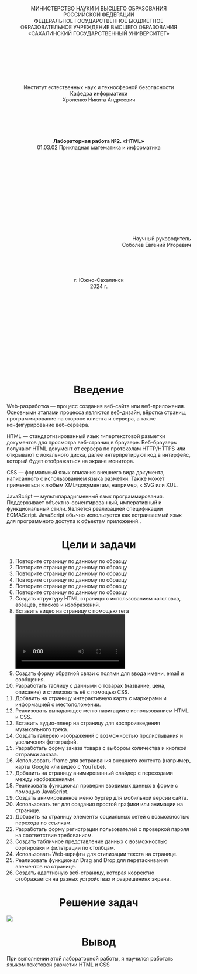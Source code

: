 <p align = "center">МИНИСТЕРСТВО НАУКИ И ВЫСШЕГО ОБРАЗОВАНИЯ<br>
РОССИЙСКОЙ ФЕДЕРАЦИИ<br>
ФЕДЕРАЛЬНОЕ ГОСУДАРСТВЕННОЕ БЮДЖЕТНОЕ<br>
ОБРАЗОВАТЕЛЬНОЕ УЧРЕЖДЕНИЕ ВЫСШЕГО ОБРАЗОВАНИЯ<br>
«САХАЛИНСКИЙ ГОСУДАРСТВЕННЫЙ УНИВЕРСИТЕТ»</p>
<br><br><br><br><br><br>
<p align = "center">Институт естественных наук и техносферной безопасности<br>Кафедра информатики<br>Хроленко Никита Андреевич</p>
<br><br><br>
<p align = "center"><br><strong>Лабораторная работа №2. «HTML»</strong><br>01.03.02 Прикладная математика и информатика</p>
<br><br><br><br><br><br><br><br><br><br><br><br>
<p align = "right">Научный руководитель<br>
Соболев Евгений Игоревич</p>
<br><br><br>
<p align = "center">г. Южно-Сахалинск<br>2024 г.</p>
<br><br><br><br><br><br><br><br><br><br><br><br>

<h1 align = "center">Введение</h1>
<p>Web-разработка — процесс создания веб-сайта или веб-приложения. Основными этапами процесса являются веб-дизайн, вёрстка страниц, программирование на стороне клиента и сервера, а также конфигурирование веб-сервера.</p>

HTML — стандартизированный язык гипертекстовой разметки документов для просмотра веб-страниц в браузере. Веб-браузеры получают HTML документ от сервера по протоколам HTTP/HTTPS или открывают с локального диска, далее интерпретируют код в интерфейс, который будет отображаться на экране монитора.

CSS — формальный язык описания внешнего вида документа, написанного с использованием языка разметки. Также может применяться к любым XML-документам, например, к SVG или XUL.

JavaScript — мультипарадигменный язык программирования. Поддерживает объектно-ориентированный, императивный и функциональный стили. Является реализацией спецификации ECMAScript. JavaScript обычно используется как встраиваемый язык для программного доступа к объектам приложений..

<h1 align = "center">Цели и задачи</h1>
<ol>
<li> Повторите страницу по данному по образцу </li>
<li> Повторите страницу по данному по образцу </li>
<li> Повторите страницу по данному по образцу</li>
<li> Повторите страницу по данному по образцу</li>
<li> Повторите страницу по данному по образцу</li>
<li> Повторите страницу по данному по образцу</li>
<li> Создать структуру HTML страницы с использованием заголовка, абзацев, списков и изображений.</li>
<li> Вставить видео на страницу с помощью тега <video> и добавить управляющие элементы.</li>
<li> Создать форму обратной связи с полями для ввода имени, email и сообщения.</li>
<li> Разработать таблицу с данными о товарах (название, цена, описание) и стилизовать её с помощью CSS.</li>
<li> Добавить на страницу интерактивную карту с маркерами и информацией о местоположении.</li>
<li> Реализовать выпадающее меню навигации с использованием HTML и CSS.</li>
<li> Вставить аудио-плеер на страницу для воспроизведения музыкального трека.</li>
<li> Создать галерею изображений с возможностью пролистывания и увеличения фотографий.</li>
<li> Разработать форму заказа товара с выбором количества и кнопкой отправки заказа.</li>
<li> Использовать iframe для встраивания внешнего контента (например, карты Google или видео с YouTube).</li>
<li> Добавить на страницу анимированный слайдер с переходами между изображениями.</li>
<li> Реализовать функционал проверки вводимых данных в форме с помощью JavaScript.</li>
<li> Создать анимированное меню бургер для мобильной версии сайта.</li>
<li> Использовать тег <canvas> для создания простой графики или анимации на странице.</li>
<li> Добавить на страницу элементы социальных сетей с возможностью перехода по ссылкам.</li>
<li> Разработать форму регистрации пользователей с проверкой пароля на соответствие требованиям.</li>
<li> Создать табличное представление данных с возможностью сортировки и фильтрации по столбцам.</li>
<li> Использовать Web-шрифты для стилизации текста на странице.</li>
<li> Реализовать функционал Drag and Drop для перетаскивания элементов на странице.</li>
<li> Создать адаптивную веб-страницу, которая корректно отображается на разных устройствах и разрешениях экрана.</li>
</ol>
<h1 align = "center">Решение задач</h1>
<image src = "[https://media.discordapp.net/attachments/1213002226860294175/1240983084556353577/de98cca507c6431e.PNG?ex=66488b0f&is=6647398f&hm=a41d188cac230df3ad489dd39befa51398f9344d7492d51da191fc090375fc9e&=&format=webp&quality=lossless&width=757&height=676](https://github.com/X3merrr/Lab-2/blob/main/Resh.PNG)"></image>

<h1 align = "center">Вывод</h1>
<p>При выполнении этой лабораторной работы, я научился работать языком текстовой разметки HTML и CSS</p>
